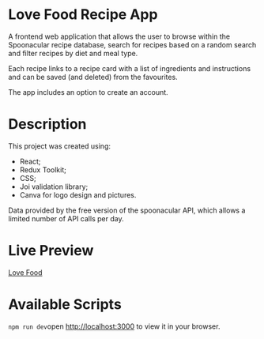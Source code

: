 # Love Food Recipe App

A frontend web application that allows the user to browse within the Spoonacular recipe database, search for recipes based on a random search and filter recipes by diet and meal type.

Each recipe links to a recipe card with a list of ingredients and instructions and can be saved (and deleted) from the favourites.

The app includes an option to create an account.

# Description

This project was created using:

- React;
- Redux Toolkit;
- CSS;
- Joi validation library;
- Canva for logo design and pictures.

Data provided by the free version of the spoonacular API, which allows a limited number of API calls per day.

# Live Preview

[Love Food](https://lovefoodapp.co.uk/)

# Available Scripts

`npm run dev`open [http://localhost:3000](http://localhost:3000) to view it in your browser.
